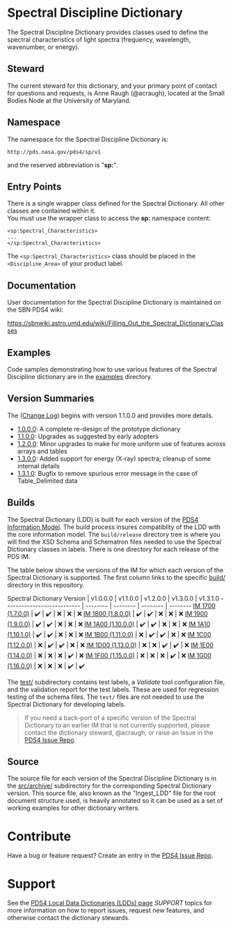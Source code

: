 # Spectral Discipline Dictionary

The Spectral Discipline Dictionary provides classes used to define the spectral characteristics of light spectra 
(frequency, wavelength, wavenumber, or energy).

## Steward

The current steward for this dictionary, and your primary point of contact for questions and requests, is Anne Raugh (@acraugh),
located at the Small Bodies Node at the University of Maryland.

## Namespace

The namespace for the Spectral Discipline Dictionary is:

    http://pds.nasa.gov/pds4/sp/v1
    
and the reserved abbreviation is "**sp:**".

## Entry Points

There is a single wrapper class defined for the Spectral Dictionary. All other classes are contained within it.  
You must use the wrapper class to access the **sp:** namespace content:

    <sp:Spectral_Characteristics>
    ...
    </sp:Spectral_Characteristics>
    
The ```<sp:Spectral_Characteristics>``` class should be placed in the ```<Discipline_Area>``` of your product label.    

## Documentation

User documentation for the Spectral Discipline Dictionary is maintained on the SBN PDS4 wiki:

https://sbnwiki.astro.umd.edu/wiki/Filling_Out_the_Spectral_Dictionary_Classes

## Examples

Code samples demonstrating how to use various features of the Spectral Discipline dictionary are in the [examples](examples) directory.

## Version Summaries

The ([Change Log](ChangeLog.md)) begins with version 1.1.0.0 and provides more details.

- [1.0.0.0](src/archive/1.0.0.0): A complete re-design of the prototype dictionary
- [1.1.0.0](src/archive/1.1.0.0): Upgrades as suggested by early adopters
- [1.2.0.0](src/archive/1.2.0.0): Minor upgrades to make for more uniform use of features across arrays and tables
- [1.3.0.0](src/archive/1.3.0.0): Added support for energy (X-ray) spectra; cleanup of some internal details
- [1.3.1.0](src/archive/1.3.1.0): Bugfix to remove spurious error message in the case of Table_Delimited data

## Builds

The Spectral Dictionary (LDD) is built for each version of the [PDS4 Information Model](https://pds.nasa.gov/datastandards/documents/).
The build process insures compatiblity of the LDD with the core information model. The ```build/release``` directory tree is 
where you will find the XSD Schema and Schematron files needed to use the Spectral Dictionary classes in labels. There is one
directory for each release of the PDS IM.

The table below shows the versions of the IM for which each version of the Spectral Dictionary is supported. The first
column links to the specific [build/](build) directory in this repository.

Spectral Dictionary Version | v1.0.0.0 | v1.1.0.0 | v1.2.0.0  | v1.3.0.0 | v1.3.1.0
--------------------------- | -------- | -------- | --------  | --------
[IM 1700 (1.7.0.0)](build/release/1.7.0.0) | :heavy_check_mark: | :heavy_check_mark: | :x: | :x: | :x:
[IM 1800 (1.8.0.0)](build/release/1.8.0.0) | :heavy_check_mark: | :heavy_check_mark: | :x: | :x: | :x:
[IM 1900 (1.9.0.0)](build/release/1.9.0.0) | :heavy_check_mark: | :heavy_check_mark: | :x: | :x: | :x:
[IM 1A00 (1.10.0.0)](build/release/1.A.0.0) | :heavy_check_mark: | :heavy_check_mark: | :x: | :x: | :x:
[IM 1A10 (1.10.1.0)](build/release/1.A.1.0) | :heavy_check_mark: | :heavy_check_mark: | :x: | :x: | :x:
[IM 1B00 (1.11.0.0)](build/release/1.B.0.0) | :x: | :heavy_check_mark: | :heavy_check_mark: | :x: | :x:
[IM 1C00 (1.12.0.0)](build/release/1.C.0.0) | :x: | :heavy_check_mark: | :heavy_check_mark: | :x: | :x:
[IM 1D00 (1.13.0.0)](build/release/1.D.0.0) | :x: | :x: | :heavy_check_mark: | :heavy_check_mark: | :x:
[IM 1E00 (1.14.0.0)](build/release/1.14.0.0) | :x: | :x: | :x: | :heavy_check_mark: | :x:
[IM 1F00 (1.15.0.0)](build/release/1.15.0.0) | :x: | :x: | :x: | :heavy_check_mark: | :x:
[IM 1G00 (1.16.0.0)](build/release/1.16.0.0) | :x: | :x: | :x: | :heavy_check_mark: | :heavy_check_mark:

The [test/](test/) subdirectory contains test labels, a *Validate* tool 
configuration file, and the validation report for the test labels.  These are used for regression testing of the schema 
files.  The ```test/``` files are not needed to use the Spectral Dictionary for developing labels.

> If you need a back-port of a specific version of the Spectral Dictionary to an earlier IM that is not currently supported,
> please contact the dictionary steward, @acraugh, or raise an Issue in the [PDS4 Issue Repo](https://github.com/pds-data-dictionaries/PDS4-LDD-Issue-Repo/issues/new/choose).

## Source

The source file for each version of the Spectral Discipline Dictionary is in the [src/archive/](src/archive) subdirectory for the 
corresponding Spectral Dictionary version. This source file, also known as the "Ingest_LDD" file for the root document 
structure used, is heavily annotated so it can be used as a set of working examples for other dictionary writers.


# Contribute

Have a bug or feature request? Create an entry in the [PDS4 Issue Repo](https://github.com/pds-data-dictionaries/PDS4-LDD-Issue-Repo/issues/new/choose).


# Support

See the [PDS4 Local Data Dictionaries (LDDs) page](https://pds-data-dictionaries.github.io/) *SUPPORT* topics for more information 
on how to report issues, request new features, and otherwise contact the dictionary stewards.
